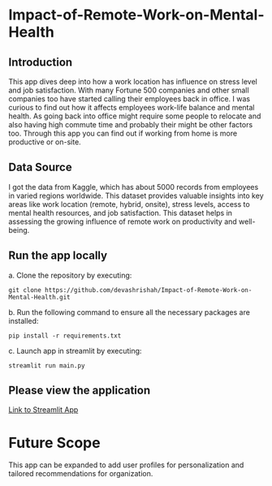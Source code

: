 # Impact-of-Remote-Work-on-Mental-Health

## Introduction
This app dives deep into how a work location has influence on stress level and job satisfaction.
With many Fortune 500 companies and other small companies too have started calling their employees back in office. I was curious to find out how it affects employees work-life balance and mental health. As going back into office might require some people to relocate and also having high commute time and probably their might be other factors too. Through this app you can find out if working from home is more productive or on-site.

## Data Source
I got the data from Kaggle, which has about 5000 records from employees in varied regions worldwide. This dataset provides valuable insights into key areas like work location (remote, hybrid, onsite), stress levels, access to mental health resources, and job satisfaction. This dataset helps in assessing the growing influence of remote work on productivity and well-being. 

## Run the app locally
a. Clone the repository by executing:

    git clone https://github.com/devashrishah/Impact-of-Remote-Work-on-Mental-Health.git

 b. Run the following command to ensure all the necessary packages are installed:

    pip install -r requirements.txt

c. Launch app in streamlit by executing:

    streamlit run main.py

## Please view the application
[Link to Streamlit App](https://impact-of-remote-work-on-mental-health-fqqm9jcclxyeervvq9b2yn.streamlit.app/)


# Future Scope
This app can be expanded to add user profiles for personalization and tailored recommendations for organization.